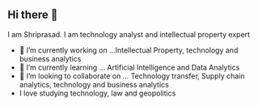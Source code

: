 ## Hi there 👋
I am Shriprasad. 
I am technology analyst and intellectual property expert

- 🔭 I’m currently working on ...Intellectual Property, technology and business analytics
- 🌱 I’m currently learning ... Artificial Intelligence and Data Analytics
- 👯 I’m looking to collaborate on ... Technology transfer, Supply chain analytics, technology and business analytics
- I love studying technology, law and geopolitics  